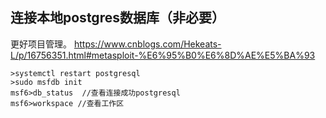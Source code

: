 ## **连接本地postgres数据库（非必要）**
更好项目管理。
<https://www.cnblogs.com/Hekeats-L/p/16756351.html#metasploit-%E6%95%B0%E6%8D%AE%E5%BA%93>
```
>systemctl restart postgresql
>sudo msfdb init
msf6>db_status  //查看连接成功postgresql
msf6>workspace //查看工作区
```
